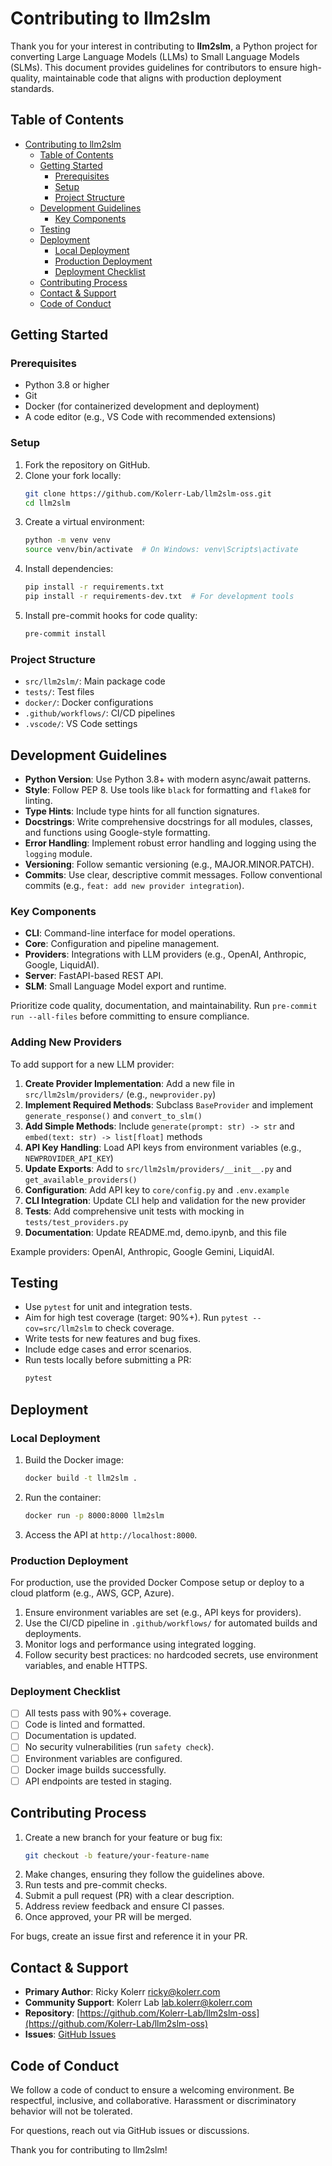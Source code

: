 # Contributing to llm2slm

Thank you for your interest in contributing to **llm2slm**, a Python project for converting Large Language Models (LLMs) to Small Language Models (SLMs). This document provides guidelines for contributors to ensure high-quality, maintainable code that aligns with production deployment standards.

## Table of Contents

- [Contributing to llm2slm](#contributing-to-llm2slm)
  - [Table of Contents](#table-of-contents)
  - [Getting Started](#getting-started)
    - [Prerequisites](#prerequisites)
    - [Setup](#setup)
    - [Project Structure](#project-structure)
  - [Development Guidelines](#development-guidelines)
    - [Key Components](#key-components)
  - [Testing](#testing)
  - [Deployment](#deployment)
    - [Local Deployment](#local-deployment)
    - [Production Deployment](#production-deployment)
    - [Deployment Checklist](#deployment-checklist)
  - [Contributing Process](#contributing-process)
  - [Contact \& Support](#contact--support)
  - [Code of Conduct](#code-of-conduct)

## Getting Started

### Prerequisites

- Python 3.8 or higher
- Git
- Docker (for containerized development and deployment)
- A code editor (e.g., VS Code with recommended extensions)

### Setup

1. Fork the repository on GitHub.
2. Clone your fork locally:
    ```bash
    git clone https://github.com/Kolerr-Lab/llm2slm-oss.git
    cd llm2slm
    ```
3. Create a virtual environment:
    ```bash
    python -m venv venv
    source venv/bin/activate  # On Windows: venv\Scripts\activate
    ```
4. Install dependencies:
    ```bash
    pip install -r requirements.txt
    pip install -r requirements-dev.txt  # For development tools
    ```
5. Install pre-commit hooks for code quality:
    ```bash
    pre-commit install
    ```

### Project Structure

- `src/llm2slm/`: Main package code
- `tests/`: Test files
- `docker/`: Docker configurations
- `.github/workflows/`: CI/CD pipelines
- `.vscode/`: VS Code settings

## Development Guidelines

- **Python Version**: Use Python 3.8+ with modern async/await patterns.
- **Style**: Follow PEP 8. Use tools like `black` for formatting and `flake8` for linting.
- **Type Hints**: Include type hints for all function signatures.
- **Docstrings**: Write comprehensive docstrings for all modules, classes, and functions using Google-style formatting.
- **Error Handling**: Implement robust error handling and logging using the `logging` module.
- **Versioning**: Follow semantic versioning (e.g., MAJOR.MINOR.PATCH).
- **Commits**: Use clear, descriptive commit messages. Follow conventional commits (e.g., `feat: add new provider integration`).

### Key Components

- **CLI**: Command-line interface for model operations.
- **Core**: Configuration and pipeline management.
- **Providers**: Integrations with LLM providers (e.g., OpenAI, Anthropic, Google, LiquidAI).
- **Server**: FastAPI-based REST API.
- **SLM**: Small Language Model export and runtime.

Prioritize code quality, documentation, and maintainability. Run `pre-commit run --all-files` before committing to ensure compliance.

### Adding New Providers

To add support for a new LLM provider:

1. **Create Provider Implementation**: Add a new file in `src/llm2slm/providers/` (e.g., `newprovider.py`)
2. **Implement Required Methods**: Subclass `BaseProvider` and implement `generate_response()` and `convert_to_slm()`
3. **Add Simple Methods**: Include `generate(prompt: str) -> str` and `embed(text: str) -> list[float]` methods
4. **API Key Handling**: Load API keys from environment variables (e.g., `NEWPROVIDER_API_KEY`)
5. **Update Exports**: Add to `src/llm2slm/providers/__init__.py` and `get_available_providers()`
6. **Configuration**: Add API key to `core/config.py` and `.env.example`
7. **CLI Integration**: Update CLI help and validation for the new provider
8. **Tests**: Add comprehensive unit tests with mocking in `tests/test_providers.py`
9. **Documentation**: Update README.md, demo.ipynb, and this file

Example providers: OpenAI, Anthropic, Google Gemini, LiquidAI.

## Testing

- Use `pytest` for unit and integration tests.
- Aim for high test coverage (target: 90%+). Run `pytest --cov=src/llm2slm` to check coverage.
- Write tests for new features and bug fixes.
- Include edge cases and error scenarios.
- Run tests locally before submitting a PR:
  ```bash
  pytest
  ```

## Deployment

### Local Deployment

1. Build the Docker image:
    ```bash
    docker build -t llm2slm .
    ```
2. Run the container:
    ```bash
    docker run -p 8000:8000 llm2slm
    ```
3. Access the API at `http://localhost:8000`.

### Production Deployment

For production, use the provided Docker Compose setup or deploy to a cloud platform (e.g., AWS, GCP, Azure).

1. Ensure environment variables are set (e.g., API keys for providers).
2. Use the CI/CD pipeline in `.github/workflows/` for automated builds and deployments.
3. Monitor logs and performance using integrated logging.
4. Follow security best practices: no hardcoded secrets, use environment variables, and enable HTTPS.

### Deployment Checklist

- [ ] All tests pass with 90%+ coverage.
- [ ] Code is linted and formatted.
- [ ] Documentation is updated.
- [ ] No security vulnerabilities (run `safety check`).
- [ ] Environment variables are configured.
- [ ] Docker image builds successfully.
- [ ] API endpoints are tested in staging.

## Contributing Process

1. Create a new branch for your feature or bug fix:
    ```bash
    git checkout -b feature/your-feature-name
    ```
2. Make changes, ensuring they follow the guidelines above.
3. Run tests and pre-commit checks.
4. Submit a pull request (PR) with a clear description.
5. Address review feedback and ensure CI passes.
6. Once approved, your PR will be merged.

For bugs, create an issue first and reference it in your PR.

## Contact & Support

- **Primary Author**: Ricky Kolerr <ricky@kolerr.com>
- **Community Support**: Kolerr Lab <lab.kolerr@kolerr.com>
- **Repository**: [https://github.com/Kolerr-Lab/llm2slm-oss](https://github.com/Kolerr-Lab/llm2slm-oss)
- **Issues**: [GitHub Issues](https://github.com/Kolerr-Lab/llm2slm-oss/issues)

## Code of Conduct

We follow a code of conduct to ensure a welcoming environment. Be respectful, inclusive, and collaborative. Harassment or discriminatory behavior will not be tolerated.

For questions, reach out via GitHub issues or discussions.

Thank you for contributing to llm2slm!
